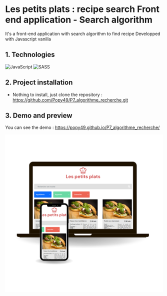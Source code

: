 # Les petits plats : recipe search Front end application - Search algorithm
It's a front-end application with search algorithm to find recipe
Developped with Javascript vanilla


## 1. Technologies
![JavaScript](https://img.shields.io/badge/Language-JS-yellow)
![SASS](https://img.shields.io/badge/Style-SASS-ff69b4)

## 2. Project installation
- Nothing to install, just clone the repository : https://github.com/Popy49/P7_algorithme_recherche.git

## 3. Demo and preview
You can see the demo : https://popy49.github.io/P7_algorithme_recherche/

![Preview](./p7.png?raw=true "preview")

